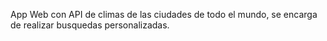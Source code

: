 App Web con API de climas de las ciudades de todo el mundo, se encarga de realizar busquedas personalizadas.
